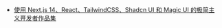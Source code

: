 - [使用 Next.js 14、React、TailwindCSS、Shadcn UI 和 Magic UI 的极简主义开发者作品集](https://github.com/dillionverma/portfolio)